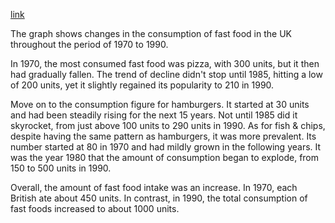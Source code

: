 [link](https://www.english-exam.org/IELTS/academic_writing_samples_task_1/123/)

The graph shows changes in the consumption of fast food in the UK throughout the period of 1970 to 1990.

In 1970, the most consumed fast food was pizza, with 300 units, but it then had gradually fallen. The trend of decline didn't stop until 1985, hitting a low of 200 units, yet it slightly regained its popularity to 210 in 1990.

Move on to the consumption figure for hamburgers. It started at 30 units and had been steadily rising for the next 15 years. Not until 1985 did it skyrocket, from just above 100 units to 290 units in 1990. As for fish & chips, despite having the same pattern as hamburgers, it was more prevalent. Its number started at 80 in 1970 and had mildly grown in the following years. It was the year 1980 that the amount of consumption began to explode, from 150 to 500 units in 1990.

Overall, the amount of fast food intake was an increase. In 1970, each British ate about 450 units. In contrast, in 1990, the total consumption of fast foods increased to about 1000 units.